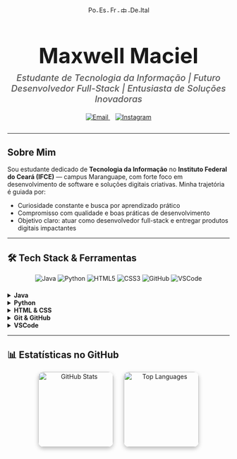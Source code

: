 <p align="center">
  <a href="./README-pt.md" title="Português">
    <img src="https://flagcdn.com/20x15/br.png" width="20" height="15" alt="Português" style="vertical-align:middle" />
  </a>
  <a href="./README-es.md" title="Español">
    <img src="https://flagcdn.com/20x15/es.png" width="20" height="15" alt="Español" style="vertical-align:middle" />
  </a>
  <a href="./README-fr.md" title="Français">
    <img src="https://flagcdn.com/20x15/fr.png" width="20" height="15" alt="Français" style="vertical-align:middle" />
  </a>
  <a href="./README-zh.md" title="中文">
    <img src="https://flagcdn.com/20x15/cn.png" width="20" height="15" alt="中文" style="vertical-align:middle" />
  </a>
  <a href="./README-de.md" title="Deutsch">
    <img src="https://flagcdn.com/20x15/de.png" width="20" height="15" alt="Deutsch" style="vertical-align:middle" />
  </a>
  <a href="./README-it.md" title="Italiano">
    <img src="https://flagcdn.com/20x15/it.png" width="20" height="15" alt="Italiano" style="vertical-align:middle" />
  </a>
</p>

<h1 align="center" style="font-weight:700; font-size:3rem; margin-bottom:0.2em;">Maxwell Maciel</h1>
<p align="center" style="font-style:italic; font-weight:500; font-size:1.25rem; color:#555; margin-top:0;">
  Estudante de Tecnologia da Informação | Futuro Desenvolvedor Full-Stack | Entusiasta de Soluções Inovadoras
</p>

<div align="center" style="margin-top:1em; margin-bottom:2em;">
  <a href="mailto:sousamaciel@aluno.ifce.edu.br" target="_blank" rel="noopener noreferrer" title="Enviar email">
    <img src="https://img.shields.io/badge/Email-D14836?style=flat&logo=gmail&logoColor=white" alt="Email" />
  </a>
  &nbsp;&nbsp;
  <a href="https://instagram.com/maxsksr" target="_blank" rel="noopener noreferrer" title="Instagram">
    <img src="https://img.shields.io/badge/Instagram-E4405F?style=flat&logo=instagram&logoColor=white" alt="Instagram" />
  </a>
</div>

---

## Sobre Mim

Sou estudante dedicado de **Tecnologia da Informação** no **Instituto Federal do Ceará (IFCE)** — campus Maranguape, com forte foco em desenvolvimento de software e soluções digitais criativas. Minha trajetória é guiada por:

- Curiosidade constante e busca por aprendizado prático  
- Compromisso com qualidade e boas práticas de desenvolvimento  
- Objetivo claro: atuar como desenvolvedor full-stack e entregar produtos digitais impactantes

---

## 🛠 Tech Stack & Ferramentas

<p align="center" style="margin-bottom:1.5em;">
  <img src="https://img.icons8.com/color/48/java-coffee-cup-logo--v1.png" alt="Java" title="Java" />
  <img src="https://img.icons8.com/color/48/python.png" alt="Python" title="Python" />
  <img src="https://img.icons8.com/color/48/html-5--v1.png" alt="HTML5" title="HTML5" />
  <img src="https://img.icons8.com/color/48/css3.png" alt="CSS3" title="CSS3" />
  <img src="https://img.icons8.com/fluency/48/000000/github.png" alt="GitHub" title="GitHub" />
  <img src="https://img.icons8.com/color/48/visual-studio-code-2019.png" alt="VSCode" title="VSCode" />
</p>

<details>
  <summary><strong>Java</strong></summary>
  <ul>
    <li>Programação Orientada a Objetos, lógica avançada e desenvolvimento desktop.</li>
    <li>Estudos atuais: padrões de projeto, frameworks, integração com bancos de dados e JavaFX.</li>
  </ul>
</details>

<details>
  <summary><strong>Python</strong></summary>
  <ul>
    <li>Scripting, automação e manipulação de dados.</li>
    <li>Estudos em bibliotecas para ciência de dados (pandas, matplotlib) e web scraping.</li>
  </ul>
</details>

<details>
  <summary><strong>HTML & CSS</strong></summary>
  <ul>
    <li>Desenvolvimento de layouts semânticos e estilização responsiva.</li>
    <li>Exploração avançada de Flexbox, Grid, animações e acessibilidade.</li>
  </ul>
</details>

<details>
  <summary><strong>Git & GitHub</strong></summary>
  <ul>
    <li>Controle de versão, colaboração e gerenciamento de repositórios.</li>
    <li>Estudos sobre branching strategies, pull requests e integração contínua.</li>
  </ul>
</details>

<details>
  <summary><strong>VSCode</strong></summary>
  <ul>
    <li>IDE versátil para múltiplas linguagens.</li>
    <li>Customizações avançadas, extensões e debugging integrado.</li>
  </ul>
</details>

---

## 📊 Estatísticas no GitHub

<p align="center" style="display:flex; justify-content:center; gap:1.5rem; flex-wrap:wrap;">
  <img src="https://github-readme-stats.vercel.app/api?username=MaxwellMaciel&show_icons=true&theme=tokyonight&hide_title=true" alt="GitHub Stats" height="170" style="border-radius:12px; box-shadow:0 4px 10px rgba(0,0,0,0.25);" />
  <img src="https://github-readme-stats.vercel.app/api/top-langs/?username=MaxwellMaciel&layout=compact&theme=tokyonight&hide_title=true" alt="Top Languages" height="170" style="border-radius:12px; box-shadow:0 4px 10px rgba(0,0,0,0.25);" />
</p>
